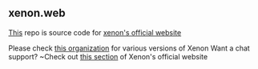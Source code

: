 ## xenon.web 
[This](https://github.com/hostserver001/xenon.web) repo is source code for [xenon's official website](https://hostserver001.github.io/xenon.web)

Please check [this organization](https://github.com/Xenon-Versions/repositories) for various versions of Xenon
Want a chat support?
~Check out [this section](https://hostserver001.github.io/xenon.web/#support) of Xenon's official website
